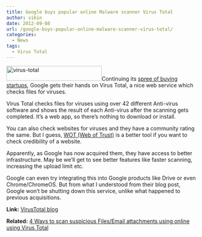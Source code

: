 ```yaml
---
title: Google buys popular online Malware scanner Virus Total
author: vibin
date: 2012-09-08
url: /google-buys-popular-online-malware-scanner-virus-total/
categories:
  - News
tags:
  - Virus Total
---
```

[<img class=" wp-image-61887 alignright" title="Virus Total" src="http://cdn.devilsworkshop.org/files/2012/09/Virustotal.png" alt="virus-total" width="250" height="39" />][1]Continuing its [spree of buying startups][2], Google gets their hands on Virus Total, a nice web service which checks files for viruses.

Virus Total checks files for viruses using over 42 different Anti-virus software and shows the result of each Anti-virus after the scanning gets completed. It&#8217;s a web app, so there&#8217;s nothing to download or install.

You can also check websites for viruses and they have a community rating the same. But I guess, <a href="http://www.mywot.com/" onclick="_gaq.push(['_trackEvent', 'outbound-article', 'http://www.mywot.com/', 'WOT (Web of Trust)']);" >WOT (Web of Trust)</a> is a better tool if you want to check credibility of a website.

Apparently, as Google has now acquired them, they have access to better infrastructure. May be we&#8217;ll get to see better features like faster scanning, increasing the upload limit etc.

Google can even try integrating this into Google products like Drive or even Chrome/ChromeOS. But from what I understood from their blog post, Google won&#8217;t be shutting down this service, unlike what happened to previous acquisitions.

**Link:** <a href="http://blog.virustotal.com/2012/09/an-update-from-virustotal.html" onclick="_gaq.push(['_trackEvent', 'outbound-article', 'http://blog.virustotal.com/2012/09/an-update-from-virustotal.html', 'VirusTotal blog']);" >VirusTotal blog</a>

**Related:** [4 Ways to scan suspicious Files/Email attachments using online using Virus Total][3]

 [1]: http://cdn.devilsworkshop.org/files/2012/09/Virustotal.png
 [2]: http://devilsworkshop.org/google-acquires-popular-web-based-messenger-meebo/
 [3]: http://devilsworkshop.org/4-ways-to-scan-suspicious-files-email-attachments-online-using-virus-total/

